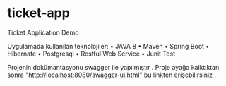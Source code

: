 # ticket-app
Ticket Application Demo 

Uygulamada kullanılan teknolojiler:
• JAVA 8 
• Maven 
• Spring Boot
• Hibernate
• Postgresql
• Restful Web Service 
• Junit Test 

Projenin dokümantasyonu swagger ile yapılmıştır . Proje ayağa kalktıktan sonra "http://localhost:8080/swagger-ui.html" bu linkten erişebilirsiniz . 


